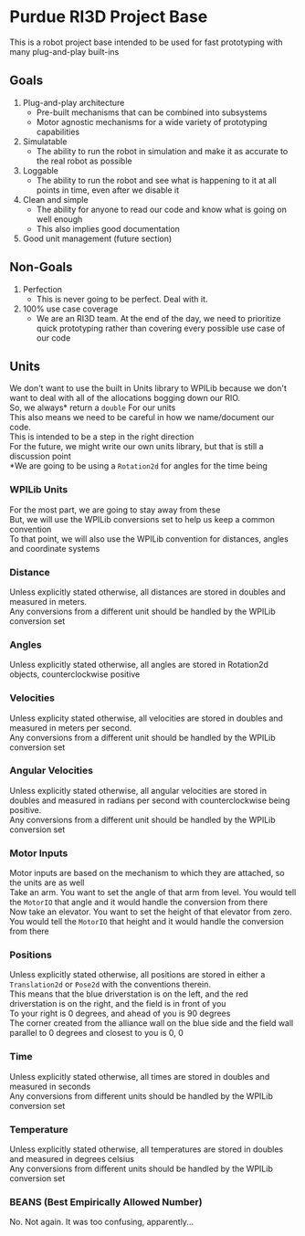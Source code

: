 # Purdue RI3D Project Base

This is a robot project base intended to be used for fast prototyping with
many plug-and-play built-ins

## Goals
1) Plug-and-play architecture
   - Pre-built mechanisms that can be combined into subsystems
   - Motor agnostic mechanisms for a wide variety of prototyping capabilities
2) Simulatable
   - The ability to run the robot in simulation and make it as accurate to the real robot as possible
3) Loggable
   - The ability to run the robot and see what is happening to it at all points in time, even after we disable it
4) Clean and simple
   - The ability for anyone to read our code and know what is going on well enough
   - This also implies good documentation
5) Good unit management (future section)

## Non-Goals
1) Perfection
   - This is never going to be perfect. Deal with it.
2) 100% use case coverage
   - We are an RI3D team. At the end of the day, we need to prioritize quick prototyping
     rather than covering every possible use case of our code

## Units
We don't want to use the built in Units library to WPILib because we don't want to
deal with all of the allocations bogging down our RIO.<br>
So, we always* return a ```double``` For our units<br>
This also means we need to be careful in how we name/document our code.<br>
This is intended to be a step in the right direction<br>
For the future, we might write our own units library, but that is still a discussion
point<br>
*We are going to be using a ```Rotation2d``` for angles for the time being<br>

### WPILib Units
For the most part, we are going to stay away from these<br>
But, we will use the WPILib conversions set to help us keep a common convention<br>
To that point, we will also use the WPILib convention for distances, angles and coordinate systems<br>

### Distance
Unless explicitly stated otherwise, all distances are stored in doubles and measured in meters.<br>
Any conversions from a different unit should be handled by the WPILib conversion set<br>

### Angles
Unless explicitly stated otherwise, all angles are stored in Rotation2d objects, counterclockwise positive<br>

### Velocities
Unless explicity stated otherwise, all velocities are stored in doubles and measured in meters per second.<br>
Any conversions from a different unit should be handled by the WPILib conversion set<br>

### Angular Velocities
Unless explicitly stated otherwise, all angular velocities are stored in doubles and measured in radians per second with
counterclockwise being positive.<br>
Any conversions from a different unit should be handled by the WPILib conversion set<br>

### Motor Inputs
Motor inputs are based on the mechanism to which they are attached, so the units are as well<br>
Take an arm. You want to set the angle of that arm from level. You would tell the ```MotorIO``` that angle and it
would handle the conversion from there<br>
Now take an elevator. You want to set the height of that elevator from zero. You would tell the ```MotorIO``` that height
and it would handle the conversion from there<br>

### Positions
Unless explicitly stated otherwise, all positions are stored in either a ```Translation2d``` or ```Pose2d``` with the
conventions therein.<br>
This means that the blue driverstation is on the left, and the red driverstation is on the right, and the field is in front
of you<br>
To your right is 0 degrees, and ahead of you is 90 degrees<br>
The corner created from the alliance wall on the blue side and the field wall parallel to 0 degrees and closest to you is 0, 0<br>

### Time
Unless explicitly stated otherwise, all times are stored in doubles and measured in seconds<br>
Any conversions from different units should be handled by the WPILib conversion set<br>

### Temperature
Unless explicitly stated otherwise, all temperatures are stored in doubles and measured in degrees celsius<br>
Any conversions from different units should be handled by the WPILib conversion set<br>

### BEANS (Best Empirically Allowed Number)
No. Not again. It was too confusing, apparently...
